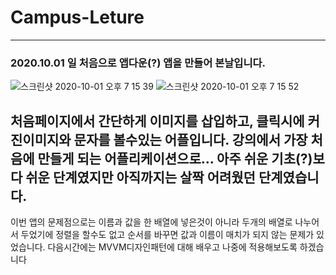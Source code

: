 # Campus-Leture

--------------------------------------------------------------------------------------------------------------------------------------
### 2020.10.01 일 처음으로 앱다운(?) 앱을 만들어 본날입니다. 

![스크린샷 2020-10-01 오후 7 15 39](https://user-images.githubusercontent.com/64323969/94797371-fc17a180-041a-11eb-8818-0be329434738.png)
![스크린샷 2020-10-01 오후 7 15 52](https://user-images.githubusercontent.com/64323969/94797384-fe79fb80-041a-11eb-90bb-e7c4f64249df.png)

처음페이지에서 간단하게 이미지를 삽입하고, 클릭시에 커진이미지와 문자를 볼수있는 어플입니다.
강의에서 가장 처음에 만들게 되는 어플리케이션으로... 아주 쉬운 기초(?)보다 쉬운 단계였지만 아직까지는 
살짝 어려웠던 단계였습니다. 
-------------------------------------------------------------------------------------------
이번 앱의 문제점으로는 이름과 값을 한 배열에 넣은것이 아니라 두개의 배열로 나누어서 두었기에 
정렬을 할수도 없고 순서를 바꾸면 값과 이름이 매치가 되지 않는 문제가 있었습니다. 
다음시간에는 MVVM디자인패턴에 대해 배우고 나중에 적용해보도록 하겠습니다
